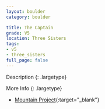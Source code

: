 ```yaml
---
layout: boulder
category: boulder

title: The Captain
grade: V5
location: Three Sisters
tags:
- v5
- three_sisters
full_page: false
---
```



Description
{: .largetype}


More Info
{: .largetype}
- [Mountain Project](https://www.mountainproject.com/route/106438889/the-captain){:target="_blank"}
